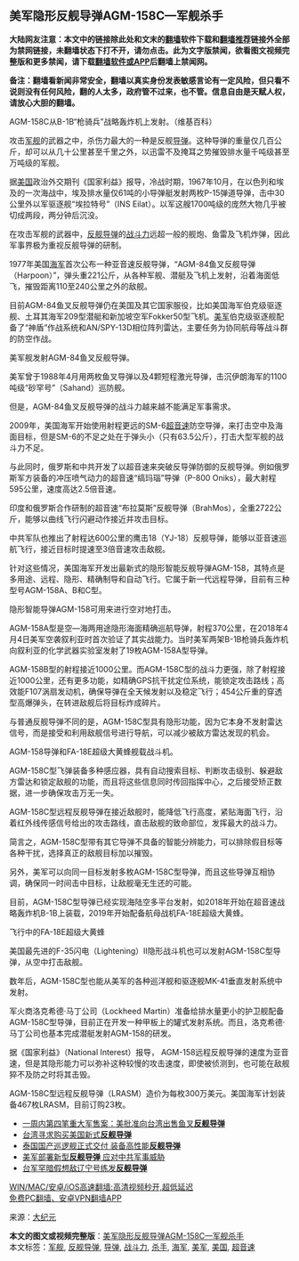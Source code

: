  <h2>美军隐形反舰导弹AGM-158C—军舰杀手</h2> <p class="notice"><b>大陆网友注意：本文中的链接除此处和文末的<a href="https://github.com/bannedbook/fanqiang" >翻墙</a>软件下载和<a href="https://github.com/killgcd/justmysocks/blob/master/README.md">翻墙推荐</a>链接外全部为禁网链接，未翻墙状态下打不开，请勿点击。此为文字版禁闻，欲看图文视频完整版和更多禁闻，请下载<a href="https://github.com/bannedbook/fanqiang">翻墙软件或APP</a>后翻墙上禁闻网。</p><p>备注：翻墙看新闻非常安全，翻墙以真实身份发表敏感言论有一定风险，但只看不说则没有任何风险，翻的人太多，政府管不过来，也不管。信息自由是天赋人权，请放心大胆的翻墙。</b></p>  <div class="entry"> <p id="conimg">AGM-158C从B-1B“枪骑兵”战略轰炸机上发射。（维基百科）</p> <p>攻击<a href="https://www.bannedbook.org/bnews/tag/%E5%86%9B%E8%88%B0/" class="st_tag internal_tag" rel="tag" title="标签 军舰 下的日志">军舰</a>的武器之中，杀伤力最大的一种是反舰<a href="https://www.bannedbook.org/bnews/tag/%e5%af%bc%e5%bc%b9/" class="st_tag internal_tag" rel="tag" title="标签 导弹 下的日志">导弹</a>。这种导弹的重量仅几百公斤，却可以从几十公里甚至千里之外，以迅雷不及掩耳之势摧毁排水量千吨级甚至万吨级的军舰。</p> <p>据<a href="https://www.bannedbook.org/bnews/tag/%e7%be%8e%e5%9b%bd/" class="st_tag internal_tag" rel="tag" title="标签 美国 下的日志">美国</a>政治外交期刊《国家利益》报导，冷战时期，1967年10月，在以色列和埃及的一次海战中，埃及排水量仅61吨的小导弹艇发射两枚P-15弹道导弹，击中30公里外以军驱逐舰“埃拉特号”（INS Eilat）。以军这艘1700吨级的庞然大物几乎被切成两段，两分钟后沉没。</p> <p>在攻击军舰的武器中，<a href="https://www.bannedbook.org/bnews/tag/%E5%8F%8D%E8%88%B0%E5%AF%BC%E5%BC%B9/" class="st_tag internal_tag" rel="tag" title="标签 反舰导弹 下的日志">反舰导弹</a>的<a href="https://www.bannedbook.org/bnews/tag/%E6%88%98%E6%96%97%E5%8A%9B/" class="st_tag internal_tag" rel="tag" title="标签 战斗力 下的日志">战斗力</a>远超一般的舰炮、鱼雷及飞机炸弹，因此军事界极为重视反舰导弹的研制。</p> <p>1977年美国<a href="https://www.bannedbook.org/bnews/tag/%e6%b5%b7%e5%86%9b/" class="st_tag internal_tag" rel="tag" title="标签 海军 下的日志">海军</a>首次公布一种亚音速反舰导弹，“AGM-84鱼叉反舰导弹（Harpoon）”，弹头重221公斤，从各种军舰、潜艇及飞机上发射，沿着海面低飞，摧毁距离110至240公里之外的敌舰。</p> <p>目前AGM-84鱼叉反舰导弹仍在美国及其它国家服役，比如美国海军伯克级驱逐舰、土耳其海军209型潜艇和新加坡空军Fokker50型飞机。<a href="https://www.bannedbook.org/bnews/tag/%e7%be%8e%e5%86%9b/" class="st_tag internal_tag" rel="tag" title="标签 美军 下的日志">美军</a>伯克级驱逐舰配备了“神盾”作战系统和AN/SPY-13D相位阵列雷达，主要任务为协同航母等战斗群的防空作战。</p> <p>美军舰发射AGM-84鱼叉反舰导弹。</p>  <p>美军曾于1988年4月用两枚鱼叉导弹以及4颗短程激光导弹，击沉伊朗海军的1100吨级“砂罕号”（Sahand）巡防舰。</p> <p>但是，AGM-84鱼叉反舰导弹的战斗力越来越不能满足军事需求。</p> <p>2009年，美国海军开始使用射程更远的SM-6<a href="https://www.bannedbook.org/bnews/tag/%E8%B6%85%E9%9F%B3%E9%80%9F/" class="st_tag internal_tag" rel="tag" title="标签 超音速 下的日志">超音速</a>防空导弹，来打击空中及海面目标，但是SM-6的不足之处在于弹头小（只有63.5公斤），打击大型军舰的战斗力不足。</p> <p>与此同时，俄罗斯和中共开发了以超音速来突破反导弹防御的反舰导弹。例如俄罗斯军方装备的冲压喷气动力的超音速“缟玛瑙”导弹（P-800 Oniks），最大射程595公里，速度高达2.5倍音速。</p> <p>印度和俄罗斯合作研制的超音速“布拉莫斯”反舰导弹（BrahMos），全重2722公斤，能够以曲线飞行闪避动作接近并攻击目标。</p> <p>中共军队也推出了射程达600公里的鹰击18（YJ-18）反舰导弹，能够以亚音速巡航飞行，接近目标时提速至3倍音速攻击敌舰。</p> <p>针对这些情况，美国海军开发出最新式的隐形智能反舰导弹AGM-158，其特点是多用途、远程、隐形、精确制导和自动飞行。它属于新一代远程导弹，目前有三种型号AGM-158A、B和C型。</p>  <p>隐形智能导弹AGM-158可用来进行空对地打击。</p> <p>AGM-158A型是空—海两用途隐形海面精确巡航导弹，射程370公里，在2018年4月4日美军空袭叙利亚时首次验证了其实战能力。当时美军两架B-1B枪骑兵轰炸机向叙利亚的化学武器实验室发射了19枚AGM-158A型导弹。</p> <p>AGM-158B型的射程接近1000公里。而AGM-158C型的战斗力更强，除了射程接近1000公里，还有更多功能，如精确GPS抗干扰定位系统，能锁定攻击路线；高效能F107涡扇发动机，确保导弹在全天候发射以及稳定飞行；454公斤重的穿透型高爆弹头，在转进敌舰后将目标炸成碎片。</p> <p>与普通反舰导弹不同的是，AGM-158C型具有隐形功能，因为它本身不发射雷达信号，而是接受和利用敌舰信号进行导航，可以减少被敌方雷达发现的机会。</p> <p>AGM-158导弹和FA-18E超级大黄蜂舰载战斗机。</p> <p>AGM-158C型飞弹装备多种感应器，具有自动搜索目标、判断攻击级别、躲避敌方雷达和锁定敌舰的功能，而且将这些信息同时传回指挥中心，之后接受矫正数据，进一步确保攻击万无一失。</p> <p>AGM-158C型远程反舰导弹在接近敌舰时，能降低飞行高度，紧贴海面飞行，沿着红外线传感信号给出的攻击路线，直击敌舰的致命部位，发挥最大的战斗力。</p>  <p>简言之，AGM-158C型带有其它导弹不具备的智能分辨能力，可以排除假目标等各种干扰，选择真正的敌舰目标加以摧毁。</p> <p>另外，美军可以向同一目标发射多枚AGM-158C型导弹，而且这些导弹互相协调，确保同一时间击中目标，让敌舰毫无生还的可能。</p> <p>目前，AGM-158C型导弹已经实现海陆空多平台发射，如2018年开始在超音速战略轰炸机B-1B上装载，2019年开始配备航母战机FA-18E超级大黄蜂。</p> <p>飞行中的FA-18E超级大黄蜂</p> <p>美国最先进的F-35闪电（Lightening）II隐形战斗机也可以发射AGM-158C型导弹，从空中打击敌舰。</p> <p>数年后，AGM-158C型也能从美军的各种巡洋舰和驱逐舰MK-41垂直发射系统中发射。</p> <p>军火商洛克希德‧马丁公司（Lockheed Martin）准备给排水量更小的护卫舰配备AGM-158C型导弹，目前正在开发一种甲板上的罐式发射系统。而且，洛克希德‧马丁公司也基本完成潜艇发射AGM-158的研发。</p>  <p>据《国家利益》（National Interest）报导， AGM-158远程反舰导弹的速度为亚音速，但是其隐形能力可以弥补这种较慢的攻击速度，即使被侦测到，也可能在敌舰猝不及防之时将其击毁。</p> <p>AGM-158C型远程反舰导弹（LRASM）造价为每枚300万美元。美国海军计划装备467枚LRASM，目前订购23枚。</p> <ul class='op-related-articles' title='相关阅读'> <li><a href='https://www.bannedbook.org/bnews/taiwannews/20201027/1420813.html' target='_blank'>一周内第四笔重大军售案：美批准向台湾出售鱼叉<b>反舰导弹</b></a></li> <li><a href='https://www.bannedbook.org/bnews/headline/20200528/1335951.html' target='_blank'>台湾寻求购买美国新式<b>反舰导弹</b></a></li> <li><a href='https://www.bannedbook.org/bnews/baitai/20191002/1200704.html' target='_blank'>泰国国产巡逻舰正式交付 装备高性能<b>反舰导弹</b></a></li> <li><a href='https://www.bannedbook.org/bnews/cbnews/20190908/1187872.html' target='_blank'>美军部署新型<b>反舰导弹</b> 应对中共军事威胁</a></li> <li><a href='https://www.bannedbook.org/bnews/baitai/20190730/1166703.html' target='_blank'>台军罕暗假想敌辽宁号练发<b>反舰导弹</b></a></li> </ul> <p class="texttj"> <a href="https://github.com/bannedbook/fanqiang/wiki/V2ray%E6%9C%BA%E5%9C%BA" target="_blank">WIN/MAC/安卓/iOS高速翻墙:高清视频秒开,超低延迟</a><br/> <a href="https://github.com/bannedbook/fanqiang/wiki/%E7%A6%81%E9%97%BB%E7%BD%91%E5%AE%89%E5%8D%93%E7%BF%BB%E5%A2%99%E6%96%B0%E9%97%BBAPP" target="_blank">免费PC翻墙、安卓VPN翻墙APP</a></p><p> 来源：<span class='wp_keywordlink_affiliate'><a href="http://www.epochtimes.com/" title="大纪元" target="_blank">大纪元</a></span> </p><a name='sharetosocial'></a>       <div><b>本文的图文或视频完整版</b>：<a href='https://www.bannedbook.org/bnews/cbnews/20201211/1445785.html'>美军隐形反舰导弹AGM-158C—军舰杀手</a></div>  </div><!--END ENTRY--> <div class="postfooter"> <div>本文标签：<a href="https://www.bannedbook.org/bnews/tag/%E5%86%9B%E8%88%B0/" rel="tag">军舰</a>, <a href="https://www.bannedbook.org/bnews/tag/%E5%8F%8D%E8%88%B0%E5%AF%BC%E5%BC%B9/" rel="tag">反舰导弹</a>, <a href="https://www.bannedbook.org/bnews/tag/%e5%af%bc%e5%bc%b9/" rel="tag">导弹</a>, <a href="https://www.bannedbook.org/bnews/tag/%E6%88%98%E6%96%97%E5%8A%9B/" rel="tag">战斗力</a>, <a href="https://www.bannedbook.org/bnews/tag/%E6%9D%80%E6%89%8B/" rel="tag">杀手</a>, <a href="https://www.bannedbook.org/bnews/tag/%e6%b5%b7%e5%86%9b/" rel="tag">海军</a>, <a href="https://www.bannedbook.org/bnews/tag/%e7%be%8e%e5%86%9b/" rel="tag">美军</a>, <a href="https://www.bannedbook.org/bnews/tag/%e7%be%8e%e5%9b%bd/" rel="tag">美国</a>, <a href="https://www.bannedbook.org/bnews/tag/%E8%B6%85%E9%9F%B3%E9%80%9F/" rel="tag">超音速</a></div>  </div><!--END POSTFOOTER--> 